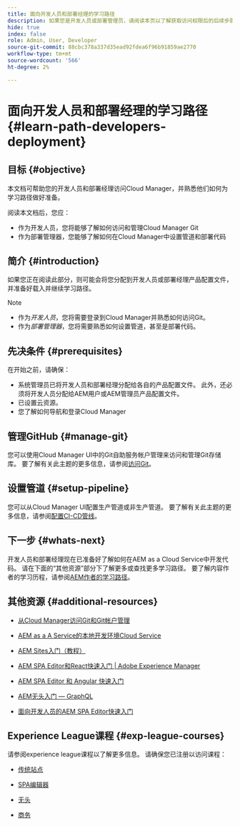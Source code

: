 ```yaml
---
title: 面向开发人员和部署经理的学习路径
description: 如果您是开发人员或部署管理员，请阅读本页以了解获取访问权限后的后续步骤
hide: true
index: false
role: Admin, User, Developer
source-git-commit: 88cbc378a337d35ead92fdea6f96b91859ae2770
workflow-type: tm+mt
source-wordcount: '566'
ht-degree: 2%

---
```


# 面向开发人员和部署经理的学习路径 {#learn-path-developers-deployment}

## 目标 {#objective}

本文档可帮助您的开发人员和部署经理访问Cloud Manager，并熟悉他们如何为学习路径做好准备。

阅读本文档后，您应：

* 作为开发人员，您将能够了解如何访问和管理Cloud Manager Git
* 作为部署管理器，您能够了解如何在Cloud Manager中设置管道和部署代码

## 简介 {#introduction}

如果您正在阅读此部分，则可能会将您分配到开发人员或部署经理产品配置文件，并准备好载入并继续学习路径。

>[!NOTE]
>* 作为&#x200B;*开发人员*，您将需要登录到Cloud Manager并熟悉如何访问Git。
>* 作为&#x200B;*部署管理器*，您将需要熟悉如何设置管道，甚至是部署代码。


## 先决条件 {#prerequisites}

在开始之前，请确保：

* 系统管理员已将开发人员和部署经理分配给各自的产品配置文件。 此外，还必须将开发人员分配给AEM用户或AEM管理员产品配置文件。
* 已设置云资源。
* 您了解如何导航和登录Cloud Manager

## 管理GitHub {#manage-git}

您可以使用Cloud Manager UI中的Git自助服务帐户管理来访问和管理Git存储库。
要了解有关此主题的更多信息，请参阅[访问Git](https://experienceleague.adobe.com/docs/experience-manager-cloud-service/implementing/managing-code/accessing-git.html?lang=en)。

## 设置管道 {#setup-pipeline}

您可以从Cloud Manager UI配置生产管道或非生产管道。
要了解有关此主题的更多信息，请参阅[配置CI-CD管线](https://experienceleague.adobe.com/docs/experience-manager-cloud-service/implementing/using-cloud-manager/configure-pipeline.html?lang=en)。

## 下一步 {#whats-next}

开发人员和部署经理现在已准备好了解如何在AEM as a Cloud Service中开发代码。 请在下面的“其他资源”部分下了解更多或查找更多学习路径。 要了解内容作者的学习历程，请参阅[AEM作者的学习路径](/help/journey-onboarding/sysadmin/learning-path-aem-users.md)。

## 其他资源 {#additional-resources}

* [从Cloud Manager访问Git和Git帐户管理](https://experienceleague.adobe.com/docs/experience-manager-cloud-service/implementing/managing-code/accessing-git.html?lang=en)

* [AEM as a A Service的本地开发环境Cloud Service](https://experienceleague.adobe.com/docs/experience-manager-learn/cloud-service/local-development-environment-set-up/overview.html)

* [AEM Sites入门（教程）](https://experienceleague.adobe.com/docs/experience-manager-learn/getting-started-wknd-tutorial-develop/overview.html)

* [AEM SPA Editor和React快速入门 | Adobe Experience Manager](https://experienceleague.adobe.com/docs/experience-manager-learn/getting-started-with-aem-headless/spa-editor/react/overview.html?lang=en)

* [AEM SPA Editor 和 Angular 快速入门](https://experienceleague.adobe.com/docs/experience-manager-learn/getting-started-with-aem-headless/spa-editor/angular/overview.html?lang=en)

* [AEM无头入门 — GraphQL](https://experienceleague.adobe.com/docs/experience-manager-learn/getting-started-with-aem-headless/graphql/overview.html?lang=en)

* [面向开发人员的AEM SPA Editor快速入门](https://experienceleague.adobe.com/?Solution=Experience+Manager&amp;Solution=Experience+Manager+Sites&amp;Solution=Experience+Manager+Forms&amp;Solution=Experience+Manager+Screens#courses)

## Experience League课程 {#exp-league-courses}

请参阅experience league课程以了解更多信息。 请确保您已注册以访问课程：

* [传统站点](https://experienceleague.adobe.com/?Solution=Experience+Manager&amp;Solution=Experience+Manager+Sites&amp;Solution=Experience+Manager+Forms&amp;Solution=Experience+Manager+Screens#courses)

* [SPA编辑器](https://experienceleague.adobe.com/?Solution=Experience+Manager&amp;Solution=Experience+Manager+Sites&amp;Solution=Experience+Manager+Forms&amp;Solution=Experience+Manager+Screens#courses)

* [无头](https://experienceleague.adobe.com/?Solution=Experience+Manager&amp;Solution=Experience+Manager+Sites&amp;Solution=Experience+Manager+Forms&amp;Solution=Experience+Manager+Screens#courses)

* [商务](https://experienceleague.adobe.com/?Solution=Experience+Manager&amp;Solution=Experience+Manager+Sites&amp;Solution=Experience+Manager+Forms&amp;Solution=Experience+Manager+Screens#courses)
